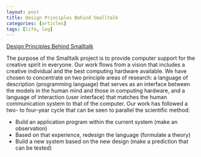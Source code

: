 ```yaml
---
layout: post
title: Design Principles Behind Smalltalk
categories: [articles]
tags: [life, log]
---
```


[Design Principles Behind Smalltalk](https://www.cs.virginia.edu/~evans/cs655/readings/smalltalk.html)

The purpose of the Smalltalk project is to provide computer support for the creative spirit in everyone. Our work flows from a vision that includes a creative individual and the best computing hardware available. We have chosen to concentrate on two principle areas of research: a language of description (programming language) that serves as an interface between the models in the human mind and those in computing hardware, and a language of interaction (user interface) that matches the human communication system to that of the computer. Our work has followed a two- to four-year cycle that can be seen to parallel the scientific method:

- Build an application program within the current system (make an observation)
- Based on that experience, redesign the language (formulate a theory)
- Build a new system based on the new design (make a prediction that can be tested)

<!--more-->